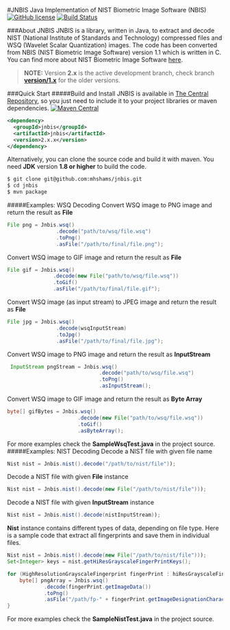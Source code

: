 #JNBIS
Java Implementation of NIST Biometric Image Software (NBIS) 
[![GitHub license](https://img.shields.io/badge/license-Apache%20License%202.0-blue.svg?style=flat)](http://www.apache.org/licenses/LICENSE-2.0)
[![Build Status](https://travis-ci.org/mhshams/jnbis.svg?branch=master)](https://travis-ci.org/mhshams/jnbis)

###About JNBIS
JNBIS is a library, written in Java, to extract and decode NIST (National Institute of Standards and Technology) compressed files and WSQ (Wavelet Scalar Quantization) images. 
The code has been converted from NBIS (NIST Biometric Image Software) version 1.1 which is written in C.
You can find more about NIST Biometric Image Software [here](http://www.nist.gov/itl/iad/ig/nbis.cfm).

> **NOTE:** Version **2.x** is the active development branch, check branch **[version/1.x](https://github.com/mhshams/jnbis/tree/version/1.x)** for the older versions. 

###Quick Start
#####Build and Install
JNBIS is available in [The Central Repository](http://search.maven.org/#browse), so you just need to include it to your project libraries or maven dependencies.
[![Maven Central](https://maven-badges.herokuapp.com/maven-central/com.github.mhshams/jnbis/badge.svg)](https://maven-badges.herokuapp.com/maven-central/com.github.mhshams/jnbis)

```xml
<dependency>
  <groupId>jnbis</groupId>
  <artifactId>jnbis</artifactId>
  <version>2.x.x</version>
</dependency>
```

Alternatively, you can clone the source code and build it with maven. You need **JDK** version **1.8 or higher** to build the code. 
```bash
$ git clone git@github.com:mhshams/jnbis.git
$ cd jnbis
$ mvn package
```
#####Examples: WSQ Decoding 
Convert WSQ image to PNG image and return the result as **File**
```Java
File png = Jnbis.wsq()
                .decode("path/to/wsq/file.wsq")
                .toPng()
                .asFile("/path/to/final/file.png");
```
Convert WSQ image to GIF image and return the result as **File**
 ```Java
File gif = Jnbis.wsq()
                .decode(new File("path/to/wsq/file.wsq"))
                .toGif()
                .asFile("/path/to/final/file.gif");
```
Convert WSQ image (as input stream) to JPEG image and return the result as **File**
```Java
File jpg = Jnbis.wsq()
                .decode(wsqInputStream)
                .toJpg()
                .asFile("/path/to/final/file.jpg");
 ```
 Convert WSQ image to PNG image and return the result as **InputStream** 
```Java
 InputStream pngStream = Jnbis.wsq()
                              .decode("path/to/wsq/file.wsq")
                              .toPng()
                              .asInputStream();
```
Convert WSQ image to GIF image and return the result as **Byte Array**
```Java
byte[] gifBytes = Jnbis.wsq()
                       .decode(new File("path/to/wsq/file.wsq"))
                       .toGif()
                       .asByteArray();
```
 
For more examples check the **SampleWsqTest.java** in the project source. 
#####Examples: NIST Decoding 
Decode a NIST file with given file name
```Java
Nist nist = Jnbis.nist().decode("/path/to/nist/file"));
```

Decode a NIST file with given **File** instance
```Java
Nist nist = Jnbis.nist().decode(new File("/path/to/nist/file")));
```

Decode a NIST file with given **InputStream** instance
```Java
Nist nist = Jnbis.nist().decode(nistInputStream));
```

**Nist** instance contains different types of data, depending on file type. 
Here is a sample code that extract all fingerprints and save them in individual files. 
```Java
Nist nist = Jnbis.nist().decode(new File("/path/to/nist/file")));
Set<Integer> keys = nist.getHiResGrayscaleFingerPrintKeys();

for (HighResolutionGrayscaleFingerprint fingerPrint : hiResGrayscaleFingerprints) {
    byte[] pngArray = Jnbis.wsq()
            .decode(fingerPrint.getImageData())
            .toPng()
            .asFile("/path/fp-" + fingerPrint.getImageDesignationCharacter() + ".png");
}
 ```
For more examples check the **SampleNistTest.java** in the project source. 
